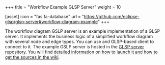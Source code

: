 +++
title = "Workflow Example GLSP Server"
weight = 10

[asset]
  icon = "fas fa-database"
  url = "https://github.com/eclipse-glsp/glsp-server#workflow-diagram-example"
+++

The workflow diagram GSLP server is an example implementation of a GLSP server. It implements the business logic of a simplified workflow diagram with several node and edge types. You can use and GLSP-based client to connect to it.
The example GSLP server is hosted in the [GLSP server repository](https://github.com/eclipse-glsp/glsp-server). You will find [detailed information on how to launch it and how to get the sources in the wiki](https://github.com/eclipse-glsp/glsp-server#workflow-diagram-example).
